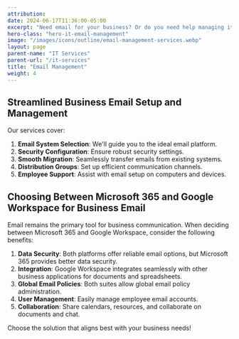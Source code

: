```yaml
---
attribution:
date: 2024-06-17T11:36:00-05:00
excerpt: "Need email for your business? Or do you need help managing it? We can help!"
hero-class: "hero-it-email-management"
image: "/images/icons/outline/email-management-services.webp"
layout: page
parent-name: "IT Services"
parent-url: "/it-services"
title: "Email Management"
weight: 4
---
```


## Streamlined Business Email Setup and Management

Our services cover:

1. **Email System Selection**: We'll guide you to the ideal email platform.
2. **Security Configuration**: Ensure robust security settings.
3. **Smooth Migration**: Seamlessly transfer emails from existing systems.
4. **Distribution Groups**: Set up efficient communication channels.
5. **Employee Support**: Assist with email setup on computers and devices.

## Choosing Between Microsoft 365 and Google Workspace for Business Email

Email remains the primary tool for business communication. When deciding between Microsoft 365 and Google Workspace, consider the following benefits:

1. **Data Security**: Both platforms offer reliable email options, but Microsoft 365 provides better data security.
2. **Integration**: Google Workspace integrates seamlessly with other business applications for documents and spreadsheets.
3. **Global Email Policies**: Both suites allow global email policy administration.
4. **User Management**: Easily manage employee email accounts.
5. **Collaboration**: Share calendars, resources, and collaborate on documents and chat.

Choose the solution that aligns best with your business needs!
